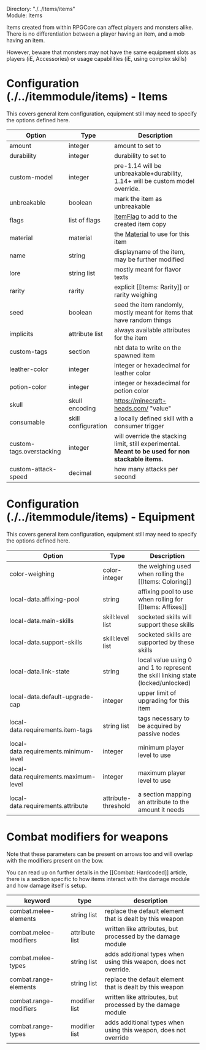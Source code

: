 Directory: "./../Items/items"  
Module: Items

Items created from within RPGCore can affect players and monsters alike. There is no differentiation between a player having an item, and a mob having an item. 

However, beware that monsters may not have the same equipment slots as players (iE, Accessories) or usage capabilities (iE, using complex skills)

# Configuration (./../itemmodule/items) - Items

This covers general item configuration, equipment still may need to specify the options defined here.

| Option | Type | Description |
|-|-|-|
| amount | integer | amount to set to |
| durability | integer | durability to set to |
| custom-model | integer | pre-1.14 will be unbreakable+durability, 1.14+ will be custom model override. |
| unbreakable | boolean | mark the item as unbreakable |
| flags | list of flags | [ItemFlag](https://hub.spigotmc.org/javadocs/spigot/org/bukkit/inventory/ItemFlag.html) to add to the created item copy |
| material | material | the [Material](https://github.com/CryptoMorin/XSeries/blob/master/src/main/java/com/cryptomorin/xseries/XMaterial.java) to use for this item |
| name | string | displayname of the item, may be further modified |
| lore | string list | mostly meant for flavor texts|
| rarity | rarity | explicit [[Items: Rarity]] or rarity weighing |
| seed | boolean | seed the item randomly, mostly meant for items that have random things |
| implicits | attribute list | always available attributes for the item |
| custom-tags | section | nbt data to write on the spawned item |
| leather-color | integer | integer or hexadecimal for leather color |
| potion-color | integer | integer or hexadecimal for potion color | 
| skull | skull encoding | https://minecraft-heads.com/ "value" |
| consumable | skill configuration | a locally defined skill with a consumer trigger |
| custom-tags.overstacking | integer | will override the stacking limit, still experimental. **Meant to be used for non stackable items.** |
| custom-attack-speed | decimal | how many attacks per second |

# Configuration (./../itemmodule/items) - Equipment

This covers general item configuration, equipment still may need to specify the options defined here.

| Option | Type | Description |
|-|-|-|
| color-weighing | color-integer | the weighing used when rolling the [[Items: Coloring]] |
| local-data.affixing-pool | string | affixing pool to use when rolling for [[Items: Affixes]] |
| local-data.main-skills | skill:level list | socketed skills will support these skills |
| local-data.support-skills | skill:level list | socketed skills are supported by these skills |
| local-data.link-state | string | local value using 0 and 1 to represent the skill linking state (locked/unlocked) |
| local-data.default-upgrade-cap | integer | upper limit of upgrading for this item |
| local-data.requirements.item-tags | string list | tags necessary to be acquired by passive nodes |
| local-data.requirements.minimum-level | integer | minimum player level to use |
| local-data.requirements.maximum-level | integer | maximum player level to use |
| local-data.requirements.attribute | attribute-threshold | a section mapping an attribute to the amount it needs |

# Combat modifiers for weapons

Note that these parameters can be present on arrows too and will overlap with the modifiers present on the bow.

You can read up on further details in the [[Combat: Hardcoded]] article, there is a section specific to how items interact with the damage module and how damage itself is setup.

| keyword | type | description |
|-|-|-|
| combat.melee-elements | string list | replace the default element that is dealt by this weapon |
| combat.melee-modifiers | attribute list | written like attributes, but processed by the damage module |
| combat.melee-types | string list | adds additional types when using this weapon, does not override. |
| combat.range-elements | string list | replace the default element that is dealt by this weapon |
| combat.range-modifiers | modifier list | written like attributes, but processed by the damage module |
| combat.range-types | modifier list | adds additional types when using this weapon, does not override|
